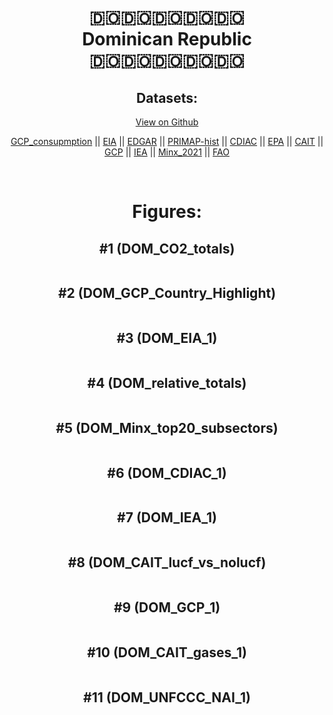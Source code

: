 
<center>
<h1 align="center">
🇩🇴🇩🇴🇩🇴🇩🇴🇩🇴
<br>
Dominican Republic
<br>
🇩🇴🇩🇴🇩🇴🇩🇴🇩🇴
</h1>
<h2>Datasets:</h2>
<p><a href="https://github.com/dquintani/GreenhouseData/tree/master/country_data/DOM_Dominican Republic/data">View on Github</a>
<br></p><p><a href="data/DOM_GCP_consupmption.csv">GCP_consupmption</a> || <a href="data/DOM_EIA.csv">EIA</a> || <a href="data/DOM_EDGAR.csv">EDGAR</a> || <a href="data/DOM_PRIMAP-hist.csv">PRIMAP-hist</a> || <a href="data/DOM_CDIAC.csv">CDIAC</a> || <a href="data/DOM_EPA.csv">EPA</a> || <a href="data/DOM_CAIT.csv">CAIT</a> || <a href="data/DOM_GCP.csv">GCP</a> || <a href="data/DOM_IEA.csv">IEA</a> || <a href="data/DOM_Minx_2021.csv">Minx_2021</a> || <a href="data/DOM_FAO.csv">FAO</a></p><p><br></p>
<h1>Figures:</h1><h2>#1 (DOM_CO2_totals)</h2>
<p><img alt="" src="figures/DOM_CO2_totals.png" /></p><h2>#2 (DOM_GCP_Country_Highlight)</h2>
<p><img alt="" src="figures/DOM_GCP_Country_Highlight.png" /></p><h2>#3 (DOM_EIA_1)</h2>
<p><img alt="" src="figures/DOM_EIA_1.png" /></p><h2>#4 (DOM_relative_totals)</h2>
<p><img alt="" src="figures/DOM_relative_totals.png" /></p><h2>#5 (DOM_Minx_top20_subsectors)</h2>
<p><img alt="" src="figures/DOM_Minx_top20_subsectors.png" /></p><h2>#6 (DOM_CDIAC_1)</h2>
<p><img alt="" src="figures/DOM_CDIAC_1.png" /></p><h2>#7 (DOM_IEA_1)</h2>
<p><img alt="" src="figures/DOM_IEA_1.png" /></p><h2>#8 (DOM_CAIT_lucf_vs_nolucf)</h2>
<p><img alt="" src="figures/DOM_CAIT_lucf_vs_nolucf.png" /></p><h2>#9 (DOM_GCP_1)</h2>
<p><img alt="" src="figures/DOM_GCP_1.png" /></p><h2>#10 (DOM_CAIT_gases_1)</h2>
<p><img alt="" src="figures/DOM_CAIT_gases_1.png" /></p><h2>#11 (DOM_UNFCCC_NAI_1)</h2>
<p><img alt="" src="figures/DOM_UNFCCC_NAI_1.png" /></p>